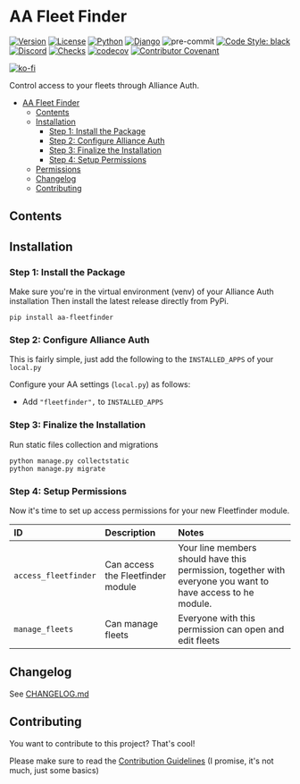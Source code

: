 # AA Fleet Finder

[![Version](https://img.shields.io/pypi/v/aa-fleetfinder?label=release)](https://pypi.org/project/aa-fleetfinder/)
[![License](https://img.shields.io/github/license/ppfeufer/aa-fleetfinder)](https://github.com/ppfeufer/aa-fleetfinder/blob/master/LICENSE)
[![Python](https://img.shields.io/pypi/pyversions/aa-fleetfinder)](https://pypi.org/project/aa-fleetfinder/)
[![Django](https://img.shields.io/pypi/djversions/aa-fleetfinder?label=django)](https://pypi.org/project/aa-fleetfinder/)
![pre-commit](https://img.shields.io/badge/pre--commit-enabled-brightgreen?logo=pre-commit&logoColor=white)
[![Code Style: black](https://img.shields.io/badge/code%20style-black-000000.svg)](http://black.readthedocs.io/en/latest/)
[![Discord](https://img.shields.io/discord/790364535294132234?label=discord)](https://discord.gg/zmh52wnfvM)
[![Checks](https://github.com/ppfeufer/aa-fleetfinder/actions/workflows/automated-checks.yml/badge.svg)](https://github.com/ppfeufer/aa-fleetfinder/actions/workflows/automated-checks.yml)
[![codecov](https://codecov.io/gh/ppfeufer/aa-fleetfinder/branch/master/graph/badge.svg?token=GFOR9GWRNQ)](https://codecov.io/gh/ppfeufer/aa-fleetfinder)
[![Contributor Covenant](https://img.shields.io/badge/Contributor%20Covenant-2.1-4baaaa.svg)](https://github.com/ppfeufer/aa-fleetfinder/blob/master/CODE_OF_CONDUCT.md)

[![ko-fi](https://ko-fi.com/img/githubbutton_sm.svg)](https://ko-fi.com/N4N8CL1BY)

Control access to your fleets through Alliance Auth.


<!-- TOC -->
* [AA Fleet Finder](#aa-fleet-finder)
  * [Contents](#contents)
  * [Installation](#installation)
    * [Step 1: Install the Package](#step-1-install-the-package)
    * [Step 2: Configure Alliance Auth](#step-2-configure-alliance-auth)
    * [Step 3: Finalize the Installation](#step-3-finalize-the-installation)
    * [Step 4: Setup Permissions](#step-4-setup-permissions)
  * [Permissions](#permissions)
  * [Changelog](#changelog)
  * [Contributing](#contributing)
<!-- TOC -->


## Contents


## Installation

### Step 1: Install the Package

Make sure you're in the virtual environment (venv) of your Alliance Auth installation Then install the latest release directly from PyPi.

```shell
pip install aa-fleetfinder
```


### Step 2: Configure Alliance Auth

This is fairly simple, just add the following to the `INSTALLED_APPS` of your `local.py`

Configure your AA settings (`local.py`) as follows:

- Add `"fleetfinder",` to `INSTALLED_APPS`


### Step 3: Finalize the Installation

Run static files collection and migrations

```shell
python manage.py collectstatic
python manage.py migrate
```


### Step 4: Setup Permissions

Now it's time to set up access permissions for your new Fleetfinder module.

| ID                    | Description                        | Notes                                                                                                        |
|:----------------------|:-----------------------------------|:-------------------------------------------------------------------------------------------------------------|
| `access_fleetfinder`  | Can access the Fleetfinder module  | Your line members should have this permission, together with everyone you want to have access to he module.  |
| `manage_fleets`       | Can manage fleets                  | Everyone with this permission can open and edit fleets                                                       |


## Changelog

See [CHANGELOG.md](https://github.com/ppfeufer/aa-fleetfinder/blob/master/CHANGELOG.md)


## Contributing

You want to contribute to this project? That's cool!

Please make sure to read the [Contribution Guidelines](https://github.com/ppfeufer/aa-fleetfinder/blob/master/CONTRIBUTING.md) (I promise, it's not much,
just some basics)
